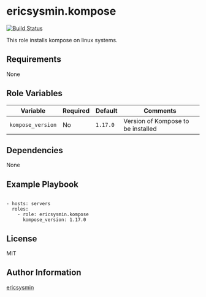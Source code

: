 # ericsysmin.kompose

[![Build Status](https://travis-ci.org/ericsysmin/ansible-role-kompose.svg?branch=master)](https://travis-ci.org/ericsysmin/ansible-role-kompose)

This role installs kompose on linux systems.

## Requirements

None

## Role Variables

| Variable | Required | Default | Comments |
|----------|----------|---------|----------|
| `kompose_version` | No | `1.17.0` | Version of Kompose to be installed |

## Dependencies

None

## Example Playbook

```

- hosts: servers
  roles:
    - role: ericsysmin.kompose
      kompose_version: 1.17.0
```

## License

MIT

## Author Information

[ericsysmin](https://ericsysmin.com)
